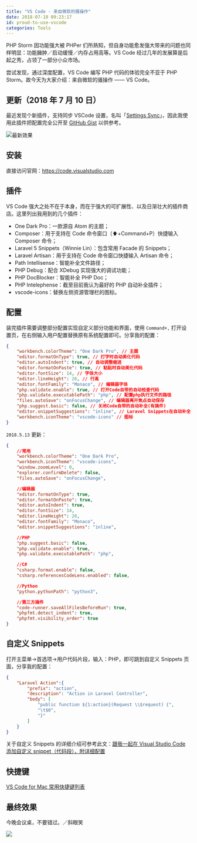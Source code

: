 ```yaml
---
title: "VS Code - 来自微软的骚操作"
date: 2018-07-10 09:23:17
id: proud-to-use-vscode
categories: Tools
---
```


PHP Storm 因功能强大被 PHPer 们所熟知，但自身功能愈发强大带来的问题也同样明显：功能臃肿／启动缓慢／内存占用高等。VS Code 经过几年的发展算是后起之秀，占领了一部分小众市场。

尝试发现，通过深度配置，VS Code 编写 PHP 代码的体验完全不亚于 PHP Storm。故今天为大家介绍：来自微软的骚操作 —— VS Code。

## 更新（2018 年 7 月 10 日）

最近发现个新插件，支持同步 VSCode 设置，名叫「[Settings Sync](https://marketplace.visualstudio.com/items?itemName=Shan.code-settings-sync)」，因此我使用此插件把配置完全公开至 [GitHub Gist](https://gist.github.com/wi1dcard/32d8cc169104a578d4adb509a91296c2) 以供参考。

![最新效果](/resources/legacy/5b4442cd2358e.png)

## 安装

直接访问官网：<https://code.visualstudio.com>

## 插件

VS Code 强大之处不在于本身，而在于强大的可扩展性、以及日渐壮大的插件商店。这里列出我用到的几个插件：

*   One Dark Pro：一款源自 Atom 的主题；
*   Composer：用于支持在 Code 命令窗口（⬆️+Command+P）快捷输入 Composer 命令；
*   Laravel 5 Snippets（Winnie Lin）：包含常用 Facade 的 Snippets；
*   Laravel Artisan：用于支持在 Code 命令窗口快捷输入 Artisan 命令；
*   Path Intellisense：智能补全文件路径；
*   PHP Debug：配合 XDebug 实现强大的调试功能；
*   PHP DocBlocker：智能补全 PHP Doc；
*   PHP Intelephense：截至目前我认为最好的 PHP 自动补全插件；
*   vscode-icons：替换左侧资源管理栏的图标。

## 配置

装完插件需要调整部分配置实现自定义部分功能和界面，使用 `Command+,` 打开设置页，在右侧输入用户配置替换原有系统配置即可。分享我的配置：

```json
{
    "workbench.colorTheme": "One Dark Pro", // 主题
    "editor.formatOnType": true, // 打字时自动美化代码
    "editor.autoIndent": true, // 自动调整缩进
    "editor.formatOnPaste": true, // 粘贴时自动美化代码
    "editor.fontSize": 14, // 字体大小
    "editor.lineHeight": 26, // 行高
    "editor.fontFamily": "Monaco", // 编辑器字体
    "php.validate.enable": true, // 打开Code自带的自动检查代码
    "php.validate.executablePath": "php", // 配置php执行文件的路径
    "files.autoSave": "onFocusChange", // 编辑器离开焦点自动保存
    "php.suggest.basic": false, // 关闭Code自带的自动补全(有插件)
    "editor.snippetSuggestions": "inline", // Laravel Snippets在自动补全列表中的排序
    "workbench.iconTheme": "vscode-icons" // 图标
}
```

`2018.5.13` 更新：

```json
{
    //常用
    "workbench.colorTheme": "One Dark Pro",
    "workbench.iconTheme": "vscode-icons",
    "window.zoomLevel": 0,
    "explorer.confirmDelete": false,
    "files.autoSave": "onFocusChange",

    //编辑器
    "editor.formatOnType": true,
    "editor.formatOnPaste": true,
    "editor.autoIndent": true,
    "editor.fontSize": 14,
    "editor.lineHeight": 26,
    "editor.fontFamily": "Monaco",
    "editor.snippetSuggestions": "inline",

    //PHP
    "php.suggest.basic": false,
    "php.validate.enable": true,
    "php.validate.executablePath": "php",

    //C#
    "csharp.format.enable": false,
    "csharp.referencesCodeLens.enabled": false,

    //Python
    "python.pythonPath": "python3",

    //第三方插件
    "code-runner.saveAllFilesBeforeRun": true,
    "phpfmt.detect_indent": true,
    "phpfmt.visibility_order": true
}
```

## 自定义 Snippets

打开主菜单->首选项->用户代码片段，输入：PHP，即可跳到自定义 Snippets 页面，分享我的配置：

```json
{
    "Laravel Action":{
        "prefix": "action",
        "description": "Action in Laravel Controller",
        "body": [
            "public function ${1:action}(Request \\$request) {",
            "\t$0",
            "}"
        ]
    }
}
```

关于自定义 Snippets 的详细介绍可参考此文：[跟我一起在 Visual Studio Code 添加自定义 snippet（代码段），附详细配置](http://blog.csdn.net/maokelong95/article/details/54379046)

## 快捷键

[VS Code for Mac 常用快捷键列表](http://www.jianshu.com/p/9f50dfc985e2)

## 最终效果

今晚会议桌，不要错过。／斜眼笑

![](/resources/legacy/5b73a5a0c4dac.png)